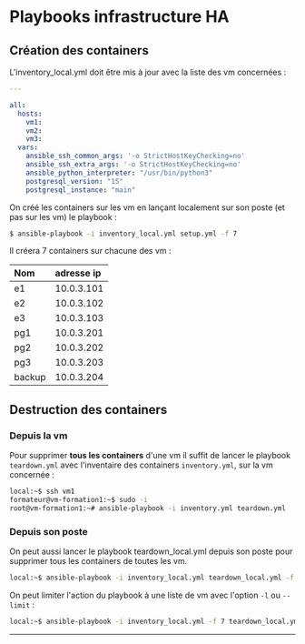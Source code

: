 # Playbooks infrastructure HA

## Création des containers


L'inventory_local.yml doit être mis à jour avec la liste des vm concernées :

```yaml
---

all:
  hosts:
    vm1:
    vm2:
    vm3:
  vars:
    ansible_ssh_common_args: '-o StrictHostKeyChecking=no'
    ansible_ssh_extra_args: '-o StrictHostKeyChecking=no'
    ansible_python_interpreter: "/usr/bin/python3"
    postgresql_version: "15"
    postgresql_instance: "main"
```

On créé les containers sur les vm en lançant localement sur son poste
(et pas sur les vm) le playbook :

```bash
$ ansible-playbook -i inventory_local.yml setup.yml -f 7
```

Il créera 7 containers sur chacune des vm :

| Nom     | adresse ip |
| :------ | :--------- |
| e1      | 10.0.3.101 |
| e2      | 10.0.3.102 |
| e3      | 10.0.3.103 |
| pg1     | 10.0.3.201 |
| pg2     | 10.0.3.202 |
| pg3     | 10.0.3.203 |
| backup  | 10.0.3.204 |

## Destruction des containers

### Depuis la vm

Pour supprimer **tous les containers** d'une vm il suffit de lancer le playbook
`teardown.yml` avec l'inventaire des containers `inventory.yml`, sur la vm
concernée :

```bash
local:~$ ssh vm1
formateur@vm-formation1:~$ sudo -i
root@vm-formation1:~# ansible-playbook -i inventory.yml teardown.yml
```

### Depuis son poste

On peut aussi lancer le playbook teardown_local.yml depuis son poste pour
supprimer tous les containers de toutes les vm.

```bash
local:~$ ansible-playbook -i inventory_local.yml teardown_local.yml -f 7
```

<div class="box tip">

On peut limiter l'action du playbook à une liste de vm avec l'option `-l` ou
`--limit` :

```bash
local:~$ ansible-playbook -i inventory_local.yml -f 7 teardown_local.yml  --limit vm1,vm3
```
</div> <!-- box-tip -->

---

